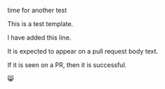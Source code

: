 time for another test

This is a test template. 

I have added this line. 

It is expected to appear on a pull request body text. 

If it is seen on a PR, then it is successful. 

😸 
